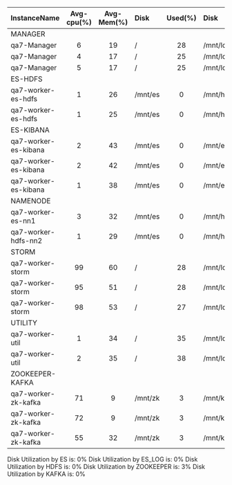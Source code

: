 | InstanceName         |  Avg-cpu(%)  |  Avg-Mem(%)  | Disk    |  Used(%)  | Disk          |  Used(%)  |
|:---------------------|:------------:|:------------:|:--------|:---------:|:--------------|:---------:|
| MANAGER              |              |              |         |           |               |           |
| qa7-Manager          |      6       |      19      | /       |    28     | /mnt/local    |     0     |
| qa7-Manager          |      4       |      17      | /       |    25     | /mnt/local    |     0     |
| qa7-Manager          |      5       |      17      | /       |    25     | /mnt/local    |     0     |
| ES-HDFS              |              |              |         |           |               |           |
| qa7-worker-es-hdfs   |      1       |      26      | /mnt/es |     0     | /mnt/hdfs     |     0     |
| qa7-worker-es-hdfs   |      1       |      25      | /mnt/es |     0     | /mnt/hdfs     |     0     |
| ES-KIBANA            |              |              |         |           |               |           |
| qa7-worker-es-kibana |      2       |      43      | /mnt/es |     0     | /mnt/es_log   |     0     |
| qa7-worker-es-kibana |      2       |      42      | /mnt/es |     0     | /mnt/es_log   |     0     |
| qa7-worker-es-kibana |      1       |      38      | /mnt/es |     0     | /mnt/es_log   |     0     |
| NAMENODE             |              |              |         |           |               |           |
| qa7-worker-es-nn1    |      3       |      32      | /mnt/es |     0     | /mnt/hdfs_nn1 |     0     |
| qa7-worker-hdfs-nn2  |      1       |      29      | /mnt/es |     0     | /mnt/hdfs_nn2 |     0     |
| STORM                |              |              |         |           |               |           |
| qa7-worker-storm     |      99      |      60      | /       |    28     | /mnt/local    |    28     |
| qa7-worker-storm     |      95      |      51      | /       |    28     | /mnt/local    |    27     |
| qa7-worker-storm     |      98      |      53      | /       |    27     | /mnt/local    |    28     |
| UTILITY              |              |              |         |           |               |           |
| qa7-worker-util      |      1       |      34      | /       |    35     | /mnt/local    |    27     |
| qa7-worker-util      |      2       |      35      | /       |    38     | /mnt/local    |    27     |
| ZOOKEEPER-KAFKA      |              |              |         |           |               |           |
| qa7-worker-zk-kafka  |      71      |      9       | /mnt/zk |     3     | /mnt/kafka    |     0     |
| qa7-worker-zk-kafka  |      72      |      9       | /mnt/zk |     3     | /mnt/kafka    |     0     |
| qa7-worker-zk-kafka  |      55      |      32      | /mnt/zk |     3     | /mnt/kafka    |     0     |

Disk Utilization by ES is: 0%
Disk Utilization by ES_LOG is: 0%
Disk Utilization by HDFS is: 0%
Disk Utilization by ZOOKEEPER is: 3%
Disk Utilization by KAFKA is: 0%
